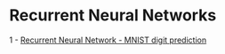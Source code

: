 # Recurrent Neural Networks

1 - [Recurrent Neural Network - MNIST digit prediction](https://github.com/hveigz/rnn/blob/master/RNN-MNIST.ipynb) <br>

